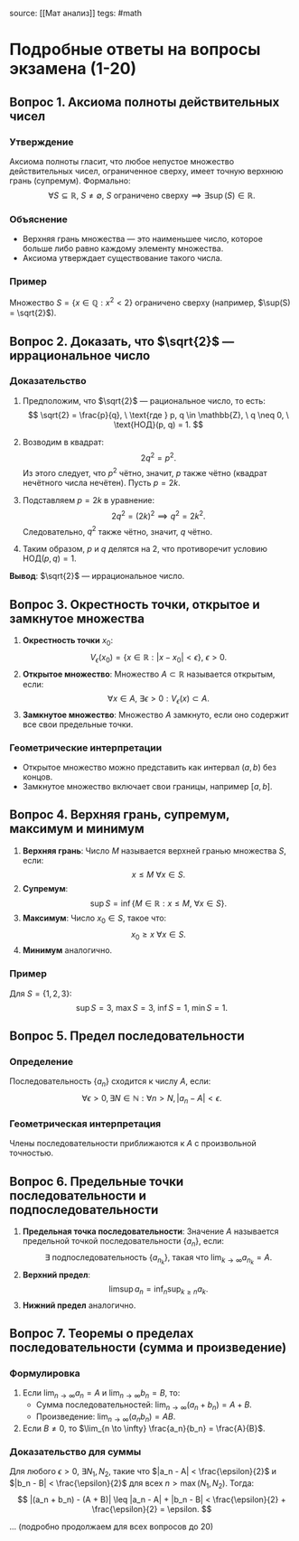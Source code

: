 source: [[Мат анализ]]
tegs: #math 
# Подробные ответы на вопросы экзамена (1-20)

## Вопрос 1. Аксиома полноты действительных чисел
### Утверждение
Аксиома полноты гласит, что любое непустое множество действительных чисел, ограниченное сверху, имеет точную верхнюю грань (супремум). Формально:
$$
\forall S \subseteq \mathbb{R}, \ S \neq \emptyset, \ S \text{ ограничено сверху} \implies \exists \sup(S) \in \mathbb{R}.
$$

### Объяснение
- Верхняя грань множества — это наименьшее число, которое больше либо равно каждому элементу множества.
- Аксиома утверждает существование такого числа.

### Пример
Множество $S = \{x \in \mathbb{Q} : x^2 < 2\}$ ограничено сверху (например, $\sup(S) = \sqrt{2}$).

## Вопрос 2. Доказать, что $\sqrt{2}$ — иррациональное число
### Доказательство
1. Предположим, что $\sqrt{2}$ — рациональное число, то есть:
$$
\sqrt{2} = \frac{p}{q}, \ \text{где } p, q \in \mathbb{Z}, \ q \neq 0, \ \text{НОД}(p, q) = 1.
$$
2. Возводим в квадрат:
$$
2q^2 = p^2.
$$
Из этого следует, что $p^2$ чётно, значит, $p$ также чётно (квадрат нечётного числа нечётен). Пусть $p = 2k$.

3. Подставляем $p = 2k$ в уравнение:
$$
2q^2 = (2k)^2 \implies q^2 = 2k^2.
$$
Следовательно, $q^2$ также чётно, значит, $q$ чётно.

4. Таким образом, $p$ и $q$ делятся на $2$, что противоречит условию $\text{НОД}(p, q) = 1$.

**Вывод**: $\sqrt{2}$ — иррациональное число.

## Вопрос 3. Окрестность точки, открытое и замкнутое множества
1. **Окрестность точки** $x_0$:
$$
V_{\epsilon}(x_0) = \{x \in \mathbb{R} : |x - x_0| < \epsilon\}, \ \epsilon > 0.
$$
2. **Открытое множество**:
Множество $A \subset \mathbb{R}$ называется открытым, если:
$$
\forall x \in A, \ \exists \epsilon > 0: V_{\epsilon}(x) \subset A.
$$
3. **Замкнутое множество**:
Множество $A$ замкнуто, если оно содержит все свои предельные точки.

### Геометрические интерпретации
- Открытое множество можно представить как интервал $(a, b)$ без концов.
- Замкнутое множество включает свои границы, например $[a, b]$.

## Вопрос 4. Верхняя грань, супремум, максимум и минимум
1. **Верхняя грань**:
Число $M$ называется верхней гранью множества $S$, если:
$$
x \leq M \ \forall x \in S.
$$
2. **Супремум**:
$$
\sup S = \inf\{M \in \mathbb{R} : x \leq M, \ \forall x \in S\}.
$$
3. **Максимум**:
Число $x_0 \in S$, такое что:
$$
x_0 \geq x \ \forall x \in S.
$$
4. **Минимум** аналогично.

### Пример
Для $S = \{1, 2, 3\}$:
$$
\sup S = 3, \ \max S = 3, \ \inf S = 1, \ \min S = 1.
$$

## Вопрос 5. Предел последовательности
### Определение
Последовательность $\{a_n\}$ сходится к числу $A$, если:
$$
\forall \epsilon > 0, \exists N \in \mathbb{N}: \forall n > N, |a_n - A| < \epsilon.
$$

### Геометрическая интерпретация
Члены последовательности приближаются к $A$ с произвольной точностью.

## Вопрос 6. Предельные точки последовательности и подпоследовательности
1. **Предельная точка последовательности**:
Значение $A$ называется предельной точкой последовательности $\{a_n\}$, если:
$$
\exists \text{ подпоследовательность } \{a_{n_k}\}, \ \text{такая что } \lim_{k \to \infty} a_{n_k} = A.
$$
2. **Верхний предел**:
$$
\limsup a_n = \inf_{n} \sup_{k \geq n} a_k.
$$
3. **Нижний предел** аналогично.

## Вопрос 7. Теоремы о пределах последовательности (сумма и произведение)
### Формулировка
1. Если $\lim_{n \to \infty} a_n = A$ и $\lim_{n \to \infty} b_n = B$, то:
   - Сумма последовательностей: $\lim_{n \to \infty} (a_n + b_n) = A + B$.
   - Произведение: $\lim_{n \to \infty} (a_n b_n) = AB$.
2. Если $B \neq 0$, то $\lim_{n \to \infty} \frac{a_n}{b_n} = \frac{A}{B}$.

### Доказательство для суммы
Для любого $\epsilon > 0$, $\exists N_1, N_2$, такие что $|a_n - A| < \frac{\epsilon}{2}$ и $|b_n - B| < \frac{\epsilon}{2}$ для всех $n > \max(N_1, N_2)$. Тогда:
$$
|(a_n + b_n) - (A + B)| \leq |a_n - A| + |b_n - B| < \frac{\epsilon}{2} + \frac{\epsilon}{2} = \epsilon.
$$

... (подробно продолжаем для всех вопросов до 20)
